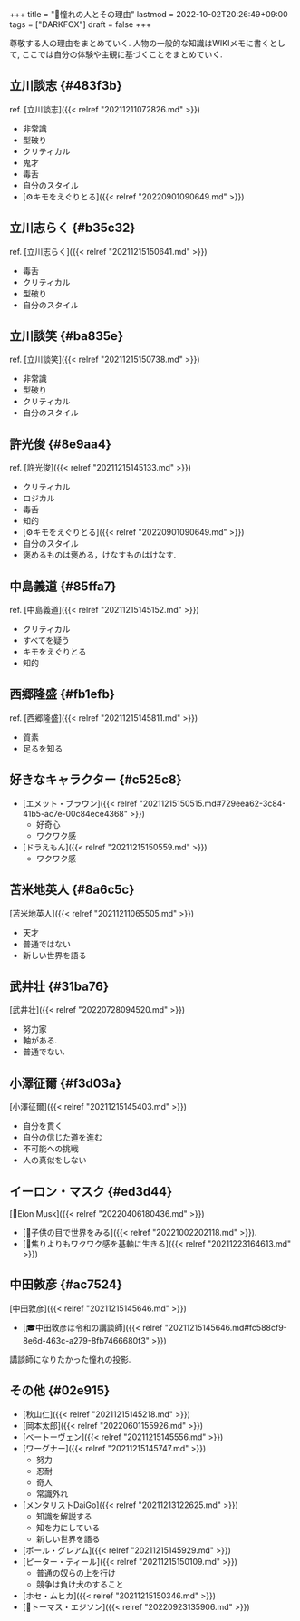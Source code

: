 +++
title = "🦊憧れの人とその理由"
lastmod = 2022-10-02T20:26:49+09:00
tags = ["DARKFOX"]
draft = false
+++

尊敬する人の理由をまとめていく. 人物の一般的な知識はWIKIメモに書くとして, ここでは自分の体験や主観に基づくことをまとめていく.


## 立川談志 {#483f3b}

ref. [立川談志]({{< relref "20211211072826.md" >}})

-   非常識
-   型破り
-   クリティカル
-   鬼才
-   毒舌
-   自分のスタイル
-   [⚙キモをえぐりとる]({{< relref "20220901090649.md" >}})


## 立川志らく {#b35c32}

ref. [立川志らく]({{< relref "20211215150641.md" >}})

-   毒舌
-   クリティカル
-   型破り
-   自分のスタイル


## 立川談笑 {#ba835e}

ref. [立川談笑]({{< relref "20211215150738.md" >}})

-   非常識
-   型破り
-   クリティカル
-   自分のスタイル


## 許光俊 {#8e9aa4}

ref. [許光俊]({{< relref "20211215145133.md" >}})

-   クリティカル
-   ロジカル
-   毒舌
-   知的
-   [⚙キモをえぐりとる]({{< relref "20220901090649.md" >}})
-   自分のスタイル
-   褒めるものは褒める，けなすものはけなす.


## 中島義道 {#85ffa7}

ref. [中島義道]({{< relref "20211215145152.md" >}})

-   クリティカル
-   すべてを疑う
-   キモをえぐりとる
-   知的


## 西郷隆盛 {#fb1efb}

ref. [西郷隆盛]({{< relref "20211215145811.md" >}})

-   質素
-   足るを知る


## 好きなキャラクター {#c525c8}

-   [エメット・ブラウン]({{< relref "20211215150515.md#729eea62-3c84-41b5-ac7e-00c84ece4368" >}})
    -   好奇心
    -   ワクワク感
-   [ドラえもん]({{< relref "20211215150559.md" >}})
    -   ワクワク感


## 苫米地英人 {#8a6c5c}

[苫米地英人]({{< relref "20211211065505.md" >}})

-   天才
-   普通ではない
-   新しい世界を語る


## 武井壮 {#31ba76}

[武井壮]({{< relref "20220728094520.md" >}})

-   努力家
-   軸がある.
-   普通でない.


## 小澤征爾 {#f3d03a}

[小澤征爾]({{< relref "20211215145403.md" >}})

-   自分を貫く
-   自分の信じた道を進む
-   不可能への挑戦
-   人の真似をしない


## イーロン・マスク {#ed3d44}

[👨Elon Musk]({{< relref "20220406180436.md" >}})

-   [🦊子供の目で世界をみる]({{< relref "20221002202118.md" >}}).
-   [🦊焦りよりもワクワク感を基軸に生きる]({{< relref "20211223164613.md" >}})


## 中田敦彦 {#ac7524}

[中田敦彦]({{< relref "20211215145646.md" >}})

-   [🎓中田敦彦は令和の講談師]({{< relref "20211215145646.md#fc588cf9-8e6d-463c-a279-8fb7466680f3" >}})

講談師になりたかった憧れの投影.


## その他 {#02e915}

-   [秋山仁]({{< relref "20211215145218.md" >}})
-   [岡本太郎]({{< relref "20220601155926.md" >}})
-   [ベートーヴェン]({{< relref "20211215145556.md" >}})
-   [ワーグナー]({{< relref "20211215145747.md" >}})
    -   努力
    -   忍耐
    -   奇人
    -   常識外れ
-   [メンタリストDaiGo]({{< relref "20211213122625.md" >}})
    -   知識を解説する
    -   知を力にしている
    -   新しい世界を語る
-   [ポール・グレアム]({{< relref "20211215145929.md" >}})
-   [ピーター・ティール]({{< relref "20211215150109.md" >}})
    -   普通の奴らの上を行け
    -   競争は負け犬のすること
-   [ホセ・ムヒカ]({{< relref "20211215150346.md" >}})
-   [👨トーマス・エジソン]({{< relref "20220923135906.md" >}})
